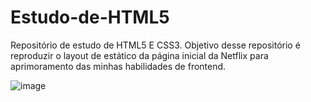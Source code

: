 # Estudo-de-HTML5

Repositório de estudo de HTML5 E CSS3. Objetivo desse repositório é reproduzir o layout de estático da página inicial da Netflix para aprimoramento das minhas habilidades de frontend.

![image](https://github.com/aandersoncp/Netflix-Pagina-Inicial/assets/38294778/dca2e945-e72e-46b4-8d23-0531dc472fca)
